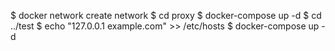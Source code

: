 $ docker network create network
$ cd proxy
$ docker-compose up -d
$ cd ../test
$ echo "127.0.0.1 example.com" >> /etc/hosts
$ docker-compose up -d